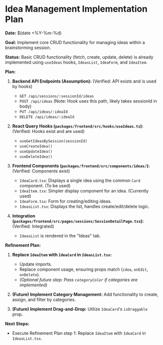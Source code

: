 # Idea Management Implementation Plan

**Date:** $(date +%Y-%m-%d)

**Goal:** Implement core CRUD functionality for managing ideas within a brainstorming session.

**Status:** Basic CRUD functionality (fetch, create, update, delete) is already implemented using `useIdeas` hooks, `IdeasList`, `IdeaForm`, and `IdeaItem`.

**Plan:**

1.  **Backend API Endpoints (Assumption):** (Verified: API exists and is used by hooks)

    - `GET /api/sessions/:sessionId/ideas`
    - `POST /api/ideas` (Note: Hook uses this path, likely takes sessionId in body)
    - `PUT /api/ideas/:ideaId`
    - `DELETE /api/ideas/:ideaId`

2.  **React Query Hooks (`packages/frontend/src/hooks/useIdeas.ts`):** (Verified: Hooks exist and are used)

    - `useGetIdeasBySession(sessionId)`
    - `useCreateIdea()`
    - `useUpdateIdea()`
    - `useDeleteIdea()`

3.  **Frontend Components (`packages/frontend/src/components/ideas/`):** (Verified: Components exist)

    - `IdeaCard.tsx`: Displays a single idea using the common `Card` component. (To be used)
    - `IdeaItem.tsx`: Simpler display component for an idea. (Currently used)
    - `IdeaForm.tsx`: Form for creating/editing ideas.
    - `IdeasList.tsx`: Displays the list, handles create/edit/delete logic.

4.  **Integration (`packages/frontend/src/pages/sessions/SessionDetailPage.tsx`):** (Verified: Integrated)
    - `IdeasList` is rendered in the "Ideas" tab.

**Refinement Plan:**

1.  **Replace `IdeaItem` with `IdeaCard` in `IdeasList.tsx`:**

    - Update imports.
    - Replace component usage, ensuring props match (`idea`, `onEdit`, `onDelete`).
    - _(Optional future step: Pass `categoryColor` if categories are implemented)_

2.  **(Future) Implement Category Management:** Add functionality to create, assign, and filter by categories.
3.  **(Future) Implement Drag-and-Drop:** Utilize `IdeaCard`'s `isDraggable` prop.

**Next Steps:**

- Execute Refinement Plan step 1: Replace `IdeaItem` with `IdeaCard` in `IdeasList.tsx`.
